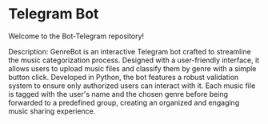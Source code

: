 # Telegram Bot
Welcome to the Bot-Telegram repository!


Description:
GenreBot is an interactive Telegram bot crafted to streamline the music categorization process. Designed with a user-friendly interface, it allows users to upload music files and classify them by genre with a simple button click. Developed in Python, the bot features a robust validation system to ensure only authorized users can interact with it. Each music file is tagged with the user's name and the chosen genre before being forwarded to a predefined group, creating an organized and engaging music sharing experience.
